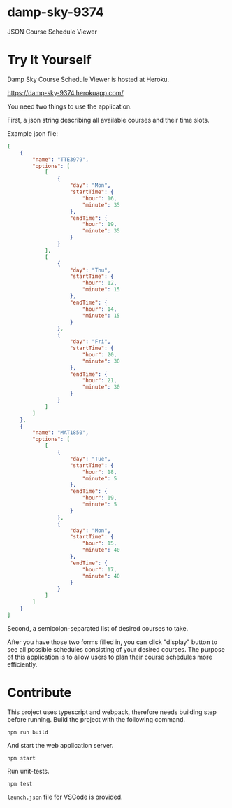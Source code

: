 # damp-sky-9374
JSON Course Schedule Viewer

# Try It Yourself
Damp Sky Course Schedule Viewer is hosted at Heroku.

https://damp-sky-9374.herokuapp.com/

You need two things to use the application.

First, a json string describing all available courses and their time slots.

Example json file:
```json
[
    {
        "name": "TTE3979",
        "options": [
            [
                {
                    "day": "Mon",
                    "startTime": {
                        "hour": 16,
                        "minute": 35
                    },
                    "endTime": {
                        "hour": 19,
                        "minute": 35
                    }
                }
            ],
            [
                {
                    "day": "Thu",
                    "startTime": {
                        "hour": 12,
                        "minute": 15
                    },
                    "endTime": {
                        "hour": 14,
                        "minute": 15
                    }
                },
                {
                    "day": "Fri",
                    "startTime": {
                        "hour": 20,
                        "minute": 30
                    },
                    "endTime": {
                        "hour": 21,
                        "minute": 30
                    }
                }
            ]
        ]
    },
    {
        "name": "MAT1850",
        "options": [
            [
                {
                    "day": "Tue",
                    "startTime": {
                        "hour": 18,
                        "minute": 5
                    },
                    "endTime": {
                        "hour": 19,
                        "minute": 5
                    }
                },
                {
                    "day": "Mon",
                    "startTime": {
                        "hour": 15,
                        "minute": 40
                    },
                    "endTime": {
                        "hour": 17,
                        "minute": 40
                    }
                }
            ]
        ]
    }
]
```

Second, a semicolon-separated list of desired courses to take.

After you have those two forms filled in, you can click "display" button to see all possible schedules consisting of your desired courses. The purpose of this application is to allow users to plan their course schedules more efficiently.

# Contribute
This project uses typescript and webpack, therefore needs building step before running. Build the project with the following command.
```
npm run build
```
And start the web application server.
```
npm start
```
Run unit-tests.
```
npm test
```
`launch.json` file for VSCode is provided.
